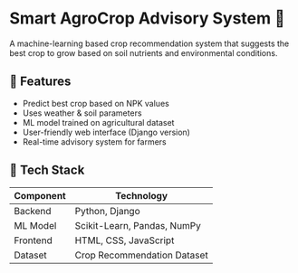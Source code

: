 # Smart AgroCrop Advisory System 🌾

A machine-learning based crop recommendation system that suggests the best crop to grow based on soil nutrients and environmental conditions.

## 🚀 Features
- Predict best crop based on NPK values
- Uses weather & soil parameters
- ML model trained on agricultural dataset
- User-friendly web interface (Django version)
- Real-time advisory system for farmers

## 🧠 Tech Stack
| Component | Technology |
|----------|------------|
Backend | Python, Django  
ML Model | Scikit-Learn, Pandas, NumPy  
Frontend | HTML, CSS, JavaScript  
Dataset | Crop Recommendation Dataset  
